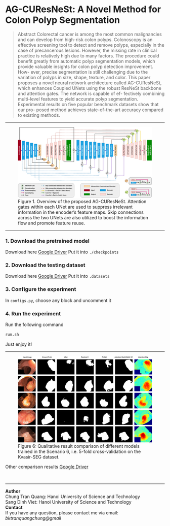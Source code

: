 # AG-CUResNeSt: A Novel Method for Colon Polyp Segmentation
>Abstract
Colorectal cancer is among the most common malignancies and can develop from high-risk colon polyps. Colonoscopy is an effective screening tool to detect and remove polyps, especially in the case of precancerous lesions. However, the missing rate in clinical practice is relatively high due to many factors. The procedure could benefit greatly from automatic polyp segmentation models, which provide valuable insights for colon polyp detection improvement. How- ever, precise segmentation is still challenging due to the variation of polyps in size, shape, texture, and color. This paper proposes a novel neural network architecture called AG-CUResNeSt, which enhances Coupled UNets using the robust ResNeSt backbone and attention gates. The network is capable of ef- fectively combining multi-level features to yield accurate polyp segmentation. Experimental results on five popular benchmark datasets show that our pro- posed method achieves state-of-the-art accuracy compared to existing methods.



------
<figure>
  <img src="./figure/ATTENTION_Rescunet.png" alt="Attention ResCUNeSt architecture" />
  <figcaption>Figure 1. Overview of the proposed AG-CUResNeSt. Attention gates within each UNet are used to suppress irrelevant information in the encoder’s feature maps. Skip connections across the two UNets are also utilized to boost the information flow and promote feature reuse.</figcaption>
</figure>

------

### 1. Download the pretrained model 
Download here [Google Driver](https://drive.google.com/drive/folders/1hcA8dQEKleNrVT5PYiEF2z4U878ZTy1O?usp=sharing)
Put it into `./checkpoints`

### 2. Download the testing dataset
Download here [Google Driver](https://drive.google.com/drive/folders/1yRVLUiKrv8aKvp2649f0Ir_GPTZBbDBs?usp=sharing)
Put it into `.datasets`

### 3. Configure the experiment
In `configs.py`, choose any block and uncomment it

### 4. Run the experiment
Run the following command
```sh
run.sh
```
Just enjoy it!

------
<figure>
  <img src="./figure/Kvasir.png" alt="Qualitative result comparison" />
  <figcaption>Figure 6: Qualitative result comparison of different models trained in the Scenario 6, i.e. 5-fold cross-validation on the Kvasir-SEG dataset.</figcaption>
</figure>

Other comparison results [Google Driver](https://drive.google.com/drive/folders/1PRdrjRvxb6vgKNqf07x29OnkywyWha6N?usp=sharing)

<br />

------
**Author** <br />
Chung Tran Quang: Hanoi University of Science and Technology <br />
Sang Dinh Viet: Hanoi University of Science and Technology <br />
**Contact** <br />
If you have any question, please contact me via email: *bktranquangchung@gmail*
